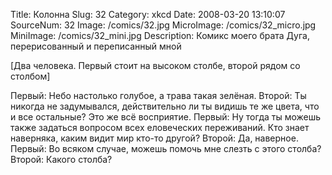 Title: Колонна 
Slug: 32 
Category: xkcd 
Date: 2008-03-20 13:10:07 
SourceNum: 32 
Image: /comics/32.jpg 
MicroImage: /comics/32_micro.jpg 
MiniImage: /comics/32_mini.jpg 
Description: Комикс моего брата Дуга, перерисованный и переписанный мной 

[Два человека. Первый стоит на высоком столбе, второй рядом со столбом]

Первый: Небо настолько голубое, а трава такая зелёная.
Второй: Ты никогда не задумывался, действительно ли ты видишь те же цвета, что и все остальные? Это же всё восприятие.
Первый: Ну тогда ты можешь также задаться вопросом всех еловеческих переживаний. Кто знает наверняка, каким видит мир кто-то другой?
Второй: Да, наверное.
Первый: Во всяком случае, можешь помочь мне слезть с этого столба?
Второй: Какого столба?